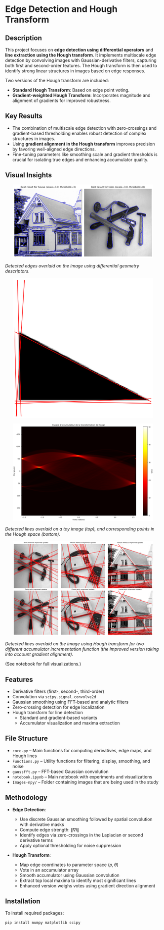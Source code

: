 # Edge Detection and Hough Transform

## Description

This project focuses on **edge detection using differential operators** and **line extraction using the Hough transform**. It implements multiscale edge detection by convolving images with Gaussian-derivative filters, capturing both first and second-order features. The Hough transform is then used to identify strong linear structures in images based on edge responses.

Two versions of the Hough transform are included:
- **Standard Hough Transform**: Based on edge point voting.
- **Gradient-weighted Hough Transform**: Incorporates magnitude and alignment of gradients for improved robustness.

## Key Results

- The combination of multiscale edge detection with zero-crossings and gradient-based thresholding enables robust detection of complex structures in images.
- Using **gradient alignment in the Hough transform** improves precision by favoring well-aligned edge directions.
- Fine-tuning parameters like smoothing scale and gradient thresholds is crucial for isolating true edges and enhancing accumulator quality.

## Visual Insights

<p align="center">
  <img src="figures/edges_best.png" width="90%">
</p>

*Detected edges overlaid on the image using differential geometry descriptors.*


<p align="center">
  <img src="figures/triangle_lines.png" width="90%">
</p>

<p align="center">
  <img src="figures/hough_space.png" width="90%">
</p>

*Detected lines overlaid on a toy image (top), and corresponding points in the Hough space (bottom).*


<p align="center">
  <img src="figures/final_lines.png" width="90%">
</p>

*Detected lines overlaid on the image using Hough transform for two different accumulator incrementation function (the improved version taking into account gradient alignment).*

(See notebook for full visualizations.)

## Features

- Derivative filters (first-, second-, third-order)
- Convolution via `scipy.signal.convolve2d`
- Gaussian smoothing using FFT-based and analytic filters
- Zero-crossing detection for edge localization
- Hough transform for line detection
  - Standard and gradient-based variants
  - Accumulator visualization and maxima extraction

## File Structure

- `core.py` – Main functions for computing derivatives, edge maps, and Hough lines
- `Functions.py` – Utility functions for filtering, display, smoothing, and noise
- `gaussfft.py` – FFT-based Gaussian convolution
- `notebook.ipynb` – Main notebook with experiments and visualizations
- `Images-npy/` – Folder containing images that are being used in the study

## Methodology

- **Edge Detection**:
  - Use discrete Gaussian smoothing followed by spatial convolution with derivative masks
  - Compute edge strength:  $\| \nabla I \|$
  - Identify edges via zero-crossings in the Laplacian or second derivative terms
  - Apply optional thresholding for noise suppression

- **Hough Transform**:
  - Map edge coordinates to parameter space  $(\rho, \theta)$
  - Vote in an accumulator array
  - Smooth accumulator using Gaussian convolution
  - Extract top local maxima to identify most significant lines
  - Enhanced version weighs votes using gradient direction alignment

## Installation

To install required packages:

```bash
pip install numpy matplotlib scipy